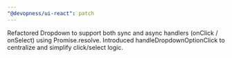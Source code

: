 ```yaml
---
"@devopness/ui-react": patch
---
```


Refactored Dropdown to support both sync and async handlers (onClick / onSelect) using Promise.resolve. Introduced handleDropdownOptionClick to centralize and simplify click/select logic.
